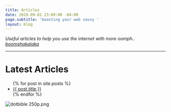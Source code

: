 ```yaml
---
title: Articles
date: 2019-09-01 23:09:00 -04:00
page.subtitle: 'boosting your web savvy '
layout: blog
---
```


*Useful articles to help you use the internet with more oomph.. [boomshakalaka](http://guacaholy.bible)*
***
 
<h1>Latest Articles</h1>
 
 
<ul>
  {% for post in site.posts %}
    <li>
      <a href="{{ post.url }}">{{ post.title }}</a>
    </li>
  {% endfor %}
</ul>

![dotbible 250p.png](/uploads/dotbible%20250p.png)
 
 
